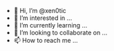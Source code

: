 - 👋 Hi, I’m @xen0tic
- 👀 I’m interested in ...
- 🌱 I’m currently learning ...
- 💞️ I’m looking to collaborate on ...
- 📫 How to reach me ...

<!---
xen0tic/xen0tic is a ✨ special ✨ repository because its `README.md` (this file) appears on your GitHub profile.
You can click the Preview link to take a look at your changes.
--->
